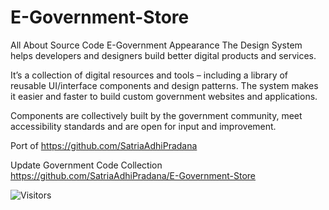 # E-Government-Store
All About Source Code E-Government Appearance
The Design System helps developers and designers build better digital products and services.

It’s a collection of digital resources and tools – including a library of reusable UI/interface components and design patterns. The system makes it easier and faster to build custom government websites and applications.

Components are collectively built by the government community, meet accessibility standards and are open for input and improvement.

Port of https://github.com/SatriaAdhiPradana

Update Government Code Collection https://github.com/SatriaAdhiPradana/E-Government-Store

![Visitors](https://visitor-badge.glitch.me/badge?page_id=SatriaAdhiPradana) 
